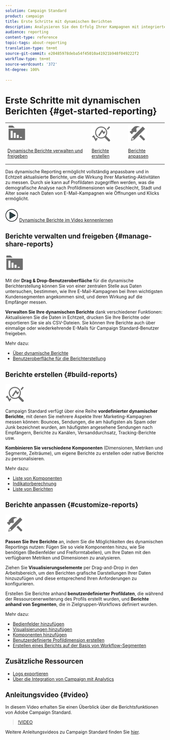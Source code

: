 ```yaml
---
solution: Campaign Standard
product: campaign
title: Erste Schritte mit dynamischen Berichten
description: Analysieren Sie den Erfolg Ihrer Kampagnen mit integrierten oder benutzerdefinierten dynamischen Berichten.
audience: reporting
content-type: reference
topic-tags: about-reporting
translation-type: tm+mt
source-git-commit: e20485978deba54f45010a41921b948f049222f2
workflow-type: tm+mt
source-wordcount: '372'
ht-degree: 100%

---
```



# Erste Schritte mit dynamischen Berichten {#get-started-reporting}

<table>
<tr>
<td><img src="assets/do-not-localize/icon_manage.svg" width="60px"><p><a href="#manage-share-reports">Dynamische Berichte verwalten und freigeben</a></p></td>
<td><img src="assets/do-not-localize/icon_build.svg" width="60px"><p><a href="#build-reports">Berichte erstellen</a></p></td>
<td><img src="assets/do-not-localize/icon_customize.svg" width="60px"><p><a href="#customize-reports">Berichte anpassen</a></p></td></tr>
</table>

Das dynamische Reporting ermöglicht vollständig anpassbare und in Echtzeit aktualisierte Berichte, um die Wirkung Ihrer Marketing-Aktivitäten zu messen. Durch sie kann auf Profildaten zugegriffen werden, was die demografische Analyse nach Profildimensionen wie Geschlecht, Stadt und Alter sowie nach Daten von E-Mail-Kampagnen wie Öffnungen und Klicks ermöglicht.

![](assets/do-not-localize/how-to-video.png) [Dynamische Berichte im Video kennenlernen](#video)

## Berichte verwalten und freigeben {#manage-share-reports}

<img src="assets/do-not-localize/icon_manage.svg" width="60px">

Mit der **Drag &amp; Drop-Benutzeroberfläche** für die dynamische Berichterstellung können Sie von einer zentralen Stelle aus Daten untersuchen, bestimmen, wie Ihre E-Mail-Kampagnen bei Ihren wichtigsten Kundensegmenten angekommen sind, und deren Wirkung auf die Empfänger messen.

**Verwalten Sie Ihre dynamischen Berichte** dank verschiedener Funktionen: Aktualisieren Sie die Daten in Echtzeit, drucken Sie Ihre Berichte oder exportieren Sie sie als CSV-Dateien. Sie können Ihre Berichte auch über einmalige oder wiederkehrende E-Mails für Campaign Standard-Benutzer freigeben.

Mehr dazu:

* [Über dynamische Berichte](../../reporting/using/about-dynamic-reports.md)
* [Benutzeroberfläche für die Berichterstellung](../../reporting/using/reporting-interface.md)

## Berichte erstellen {#build-reports}

<img src="assets/do-not-localize/icon_build.svg" width="60px">

Campaign Standard verfügt über eine Reihe **vordefinierter dynamischer Berichte**, mit denen Sie mehrere Aspekte Ihrer Marketing-Kampagnen messen können: Bounces, Sendungen, die am häufigsten als Spam oder Junk bezeichnet wurden, am häufigsten angesehene Sendungen nach Empfängern, Berichte zu Kanälen, Versanddurchsatz, Tracking-Berichte usw.

**Kombinieren Sie verschiedene Komponenten** (Dimensionen, Metriken und Segmente, Zeiträume), um eigene Berichte zu erstellen oder native Berichte zu personalisieren.

Mehr dazu:

* [Liste von Komponenten](../../reporting/using/list-of-components-.md)
* [Indikatorberechnung](../../reporting/using/indicator-calculation.md)
* [Liste von Berichten](../../reporting/using/defining-the-report-period.md)

## Berichte anpassen {#customize-reports}

<img src="assets/do-not-localize/icon_customize.svg" width="60px">

**Passen Sie Ihre Berichte** an, indem Sie die Möglichkeiten des dynamischen Reportings nutzen: Fügen Sie so viele Komponenten hinzu, wie Sie benötigen (Bedienfelder und Freiformtabellen), um Ihre Daten mit den verfügbaren Metriken und Dimensionen zu analysieren.

Ziehen Sie **Visualisierungselemente** per Drag-and-Drop in den Arbeitsbereich, um den Berichten grafische Darstellungen Ihrer Daten hinzuzufügen und diese entsprechend Ihren Anforderungen zu konfigurieren.

Erstellen Sie Berichte anhand **benutzerdefinierter Profildaten**, die während der Ressourcenerweiterung des Profils erstellt wurden, und **Berichte anhand von Segmenten**, die in Zielgruppen-Workflows definiert wurden.

Mehr dazu:

* [Bedienfelder hinzufügen](../../reporting/using/adding-panels.md)
* [Visualisierungen hinzufügen](../../reporting/using/adding-visualizations.md)
* [Komponenten hinzufügen](../../reporting/using/adding-components.md)
* [Benutzerdefinierte Profildimension erstellen](../../reporting/using/creating-a-custom-profile-dimension.md)
* [Erstellen eines Berichts auf der Basis von Workflow-Segmenten](../../reporting/using/creating-a-report-workflow-segment.md)

## Zusätzliche Ressourcen

* [Logs exportieren](../../automating/using/exporting-logs.md)
* [Über die Integration von Campaign mit Analytics](../../integrating/using/about-campaign-analytics-integration.md)

## Anleitungsvideo {#video}

In diesem Video erhalten Sie einen Überblick über die Berichtsfunktionen von Adobe Campaign Standard.

>[!VIDEO](https://video.tv.adobe.com/v/23021?quality=12&captions=eng)

Weitere Anleitungsvideos zu Campaign Standard finden Sie [hier](https://experienceleague.adobe.com/docs/campaign-standard-learn/tutorials/overview.html?lang=de).
